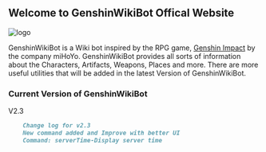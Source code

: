 ## Welcome to GenshinWikiBot Offical Website

![logo](https://images.discordapp.net/avatars/792003707591720991/e2802709de402a3d6648849a57e0e0a5.png?size=512=100x20)

GenshinWikiBot is a Wiki bot inspired by the RPG game, [Genshin Impact](https://genshin.mihoyo.com/) by the company miHoYo. GenshinWikiBot provides all sorts of information about the Characters, Artifacts, Weapons, Places and more. There are more useful utilities that will be added in the latest Version of GenshinWikiBot.

### Current Version of GenshinWikiBot

V2.3
```markdown
    Change log for v2.3
    New command added and Improve with better UI
    Command: serverTime-Display server time
```


